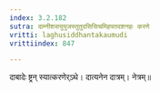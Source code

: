 ```yaml
---
index: 3.2.182
sutra: दाम्नीशसयुयुजस्तुतुदसिसिचमिहपतदशनहः करणे
vritti: laghusiddhantakaumudi
vrittiindex: 847

---
```

दाबादेः ष्ट्रन् स्यात्करणेर्ऽथे। दात्यनेन दात्रम्। नेत्रम्॥